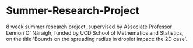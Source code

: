 # Summer-Research-Project
8 week summer research project, supervised by Associate Professor Lennon O' Náraigh, funded by UCD School of Mathematics and Statistics, on the title 'Bounds on the spreading radius in droplet impact: the 2D case'.
